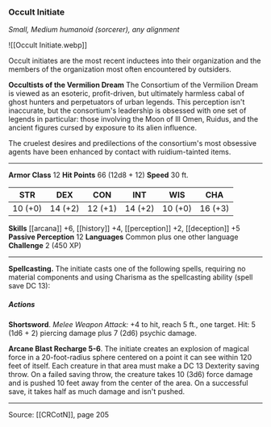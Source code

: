 ### Occult Initiate
_Small, Medium humanoid (sorcerer), any alignment_

![[Occult Initiate.webp]]

Occult initiates are the most recent inductees into their organization and the members of the organization most often encountered by outsiders.


**Occultists of the Vermilion Dream** The Consortium of the Vermilion Dream is viewed as an esoteric, profit-driven, but ultimately harmless cabal of ghost hunters and perpetuators of urban legends. This perception isn't inaccurate, but the consortium's leadership is obsessed with one set of legends in particular: those involving the Moon of Ill Omen, Ruidus, and the ancient figures cursed by exposure to its alien influence.

The cruelest desires and predilections of the consortium's most obsessive agents have been enhanced by contact with ruidium-tainted items.





---

**Armor Class** 12
**Hit Points** 66 (12d8 + 12)
**Speed** 30 ft.

| STR     | DEX     | CON     | INT     | WIS     | CHA     |
|---------|---------|---------|---------|---------|---------|
| 10 (+0) | 14 (+2) | 12 (+1) | 14 (+2) | 10 (+0) | 16 (+3) |

**Skills** [[arcana]] +6, [[history]] +4, [[perception]] +2, [[deception]] +5
**Passive Perception** 12
**Languages** Common plus one other language
**Challenge** 2 (450 XP)

---

**Spellcasting.** The initiate casts one of the following spells, requiring no material components and using Charisma as the spellcasting ability (spell save DC 13):

##### Actions
**Shortsword**. _Melee Weapon Attack:_ +4 to hit, reach 5 ft., one target. Hit: 5 (1d6 + 2) piercing damage plus 7 (2d6) psychic damage.

**Arcane Blast Recharge 5-6**. The initiate creates an explosion of magical force in a 20-foot-radius sphere centered on a point it can see within 120 feet of itself. Each creature in that area must make a DC 13 Dexterity saving throw. On a failed saving throw, the creature takes 10 (3d6) force damage and is pushed 10 feet away from the center of the area. On a successful save, it takes half as much damage and isn't pushed.


---

Source: [[CRCotN]], page 205